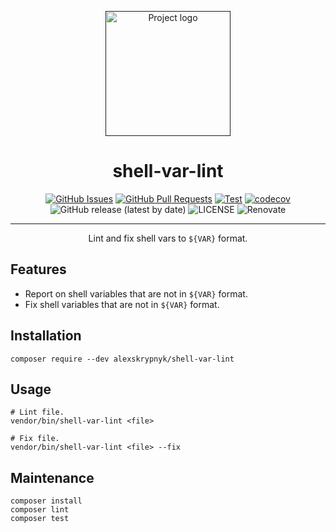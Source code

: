 <p align="center">
  <a href="" rel="noopener">
  <img width=200px height=200px src="https://placehold.jp/000000/ffffff/200x200.png?text=Shell%20var%20lint&css=%7B%22border-radius%22%3A%22%20100px%22%7D" alt="Project logo"></a>
</p>

<h1 align="center">shell-var-lint</h1>

<div align="center">

  [![GitHub Issues](https://img.shields.io/github/issues/AlexSkrypnyk/shell-var-lint.svg)](https://github.com/AlexSkrypnyk/shell-var-lint/issues)
  [![GitHub Pull Requests](https://img.shields.io/github/issues-pr/AlexSkrypnyk/shell-var-lint.svg)](https://github.com/AlexSkrypnyk/shell-var-lint/pulls)
  [![Test](https://github.com/AlexSkrypnyk/shell-var-lint/actions/workflows/test.yml/badge.svg)](https://github.com/AlexSkrypnyk/shell-var-lint/actions/workflows/test.yml)
  [![codecov](https://codecov.io/gh/AlexSkrypnyk/shell-var-lint/graph/badge.svg?token=OAERD0PS3T)](https://codecov.io/gh/AlexSkrypnyk/shell-var-lint)
  ![GitHub release (latest by date)](https://img.shields.io/github/v/release/AlexSkrypnyk/shell-var-lint)
  ![LICENSE](https://img.shields.io/github/license/AlexSkrypnyk/shell-var-lint)
  ![Renovate](https://img.shields.io/badge/renovate-enabled-green?logo=renovatebot)

</div>

---

<p align="center"> Lint and fix shell vars to <code>${VAR}</code> format.
    <br>
</p>

## Features

- Report on shell variables that are not in `${VAR}` format.
- Fix shell variables that are not in `${VAR}` format.

## Installation


    composer require --dev alexskrypnyk/shell-var-lint



## Usage

    # Lint file.
    vendor/bin/shell-var-lint <file>

    # Fix file.
    vendor/bin/shell-var-lint <file> --fix



## Maintenance


    composer install
    composer lint
    composer test


